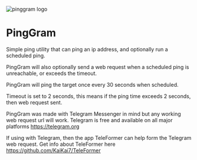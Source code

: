 ![pinggram logo](https://github.com/KaiKai7/PingGram/assets/87836320/9226b497-197f-4cf2-95b4-472f40fa3408)

# PingGram
Simple ping utility that can ping an ip address, and optionally run a scheduled ping.

PingGram will also optionally send a web request when a scheduled ping is unreachable, or exceeds the timeout.

PingGram will ping the target once every 30 seconds when scheduled.

Timeout is set to 2 seconds, this means if the ping time exceeds 2 seconds, then web request sent.

PingGram was made with Telegram Messenger in mind but any working web request url will work. Telegram is free and available on all major platforms https://telegram.org

If using with Telegram, then the app TeleFormer can help form the Telegram web request. Get info about TeleFormer here https://github.com/KaiKai7/TeleFormer
